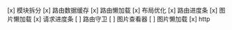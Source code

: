 [x] 模块拆分
[x] 路由数据缓存
[x] 路由懒加载
[x] 布局优化
[x] 路由进度条
[x] 图片懒加载
[x] 请求进度条
[ ] 路由守卫
[ ] 图片查看器
[ ] 图片懒加载
[x] http
